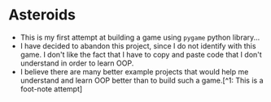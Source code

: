 # Asteroids
- This is my first attempt at building a game using `pygame` python library...
- I have decided to abandon this project, since I do not identify with this game. I don't like the fact that I have to copy and paste code that I don't understand in order to learn OOP. 
- I believe there are many better example projects that would help me understand and learn OOP better than to build such a game.[^1: This is a foot-note attempt]
